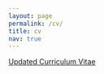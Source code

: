 ```yaml
---
layout: page
permalink: /cv/
title: cv
nav: true
---
```


<i class="fas fa-file"></i> <a class="link" href="{{ '/assets/pdf/Aryeh_Miller_Resume_7September2023.pdf' | prepend: site.baseurl | prepend: site.url }}">Updated Curriculum Vitae</a>

